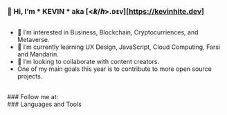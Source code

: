 ### 👋 Hi, I’m * KEVIN * aka [<𝒌/𝒉>.ᴅᴇᴠ][https://kevinhite.dev]
##  
- 👀 I’m interested in Business, Blockchain, Cryptocurriences, and Metaverse.
- 🌱 I’m currently learning UX Design, JavaScript, Cloud Computing, Farsi and Mandarin.
- 💞️ I’m looking to collaborate with content creators.
- One of my main goals this year is to contribute to more open source projects.

<!---
kevinhitedev/kevinhitedev is a ✨ special ✨ repository because its `README.md` (this file) appears on your GitHub profile.
You can click the Preview link to take a look at your changes.
--->
<br/>
### Follow me at:
<br/>
### Languages and Tools
